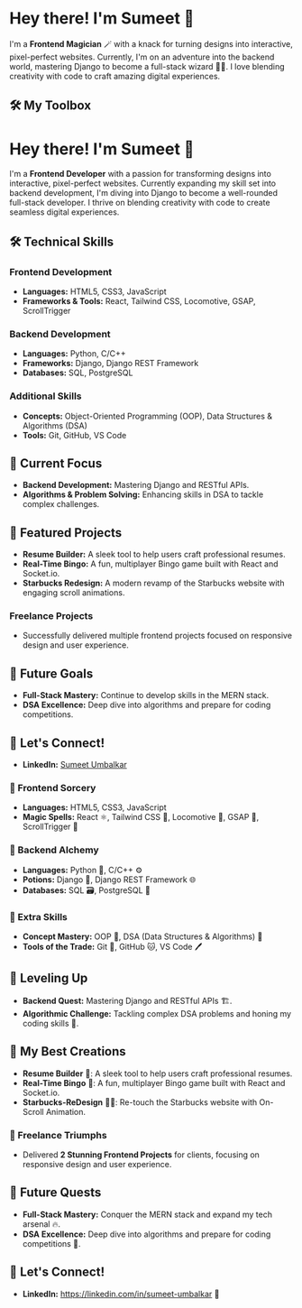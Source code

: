 # Hey there! I'm Sumeet 👋

I'm a **Frontend Magician** 🪄 with a knack for turning designs into interactive, pixel-perfect websites. Currently, I'm on an adventure into the backend world, mastering Django to become a full-stack wizard 🧙‍♂️. I love blending creativity with code to craft amazing digital experiences.

## 🛠️ My Toolbox
# Hey there! I'm Sumeet 👋

I'm a **Frontend Developer** with a passion for transforming designs into interactive, pixel-perfect websites. Currently expanding my skill set into backend development, I'm diving into Django to become a well-rounded full-stack developer. I thrive on blending creativity with code to create seamless digital experiences.

## 🛠️ Technical Skills

### Frontend Development
- **Languages:** HTML5, CSS3, JavaScript
- **Frameworks & Tools:** React, Tailwind CSS, Locomotive, GSAP, ScrollTrigger

### Backend Development
- **Languages:** Python, C/C++
- **Frameworks:** Django, Django REST Framework
- **Databases:** SQL, PostgreSQL

### Additional Skills
- **Concepts:** Object-Oriented Programming (OOP), Data Structures & Algorithms (DSA)
- **Tools:** Git, GitHub, VS Code

## 🌱 Current Focus
- **Backend Development:** Mastering Django and RESTful APIs.
- **Algorithms & Problem Solving:** Enhancing skills in DSA to tackle complex challenges.

## 🎨 Featured Projects
- **Resume Builder:** A sleek tool to help users craft professional resumes.
- **Real-Time Bingo:** A fun, multiplayer Bingo game built with React and Socket.io.
- **Starbucks Redesign:** A modern revamp of the Starbucks website with engaging scroll animations.

### Freelance Projects
- Successfully delivered multiple frontend projects focused on responsive design and user experience.

## 🎯 Future Goals
- **Full-Stack Mastery:** Continue to develop skills in the MERN stack.
- **DSA Excellence:** Deep dive into algorithms and prepare for coding competitions.

## 🔗 Let's Connect!
- **LinkedIn:** [Sumeet Umbalkar](https://linkedin.com/in/sumeet-umbalkar)

### 🎨 Frontend Sorcery
- **Languages:** HTML5, CSS3, JavaScript
- **Magic Spells:** React ⚛️, Tailwind CSS 💨, Locomotive 🚂, GSAP 🌟, ScrollTrigger 🎯

### 🔧 Backend Alchemy
- **Languages:** Python 🐍, C/C++ ⚙️
- **Potions:** Django 🍃, Django REST Framework 🌐
- **Databases:** SQL 🗃️, PostgreSQL 🐘

### 🧠 Extra Skills
- **Concept Mastery:** OOP 🧩, DSA (Data Structures & Algorithms) 🧠
- **Tools of the Trade:** Git 🔗, GitHub 🐱, VS Code 🖊️

## 🌱 Leveling Up
- **Backend Quest:** Mastering Django and RESTful APIs 🏗️.
- **Algorithmic Challenge:** Tackling complex DSA problems and honing my coding skills 🧩.

## 🎨 My Best Creations
- **Resume Builder** 📝: A sleek tool to help users craft professional resumes.
- **Real-Time Bingo** 🎲: A fun, multiplayer Bingo game built with React and Socket.io.
- **Starbucks-ReDesign** 🧑‍💻: Re-touch the Starbucks website with On-Scroll Animation.

### 🎨 Freelance Triumphs
- Delivered **2 Stunning Frontend Projects** for clients, focusing on responsive design and user experience.

## 🎯 Future Quests
- **Full-Stack Mastery:** Conquer the MERN stack and expand my tech arsenal 🔥.
- **DSA Excellence:** Deep dive into algorithms and prepare for coding competitions 🥇.

## 🔗 Let's Connect!
- **LinkedIn:** https://linkedin.com/in/sumeet-umbalkar 🔗
